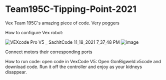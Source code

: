 # Team195C-Tipping-Point-2021
Vex Team 195C's amazing piece of code. Very poggers

How to configure Vex robot: 

![VEXcode Pro V5 _ SachitCode 11_18_2021 7_37_48 PM](https://user-images.githubusercontent.com/94500410/142519405-f9c39a3a-1ad7-440b-9511-c86bc1cac801.png)
![image](https://user-images.githubusercontent.com/84691857/142534788-a44bb23b-d900-40bb-b235-9e3e715b0aa8.png)

Connect motors their corresponding ports

How to run code: open code in VexCode V5: 
Open GonBigweld.v5code and download code. Run it off the controller and enjoy as your kidneys disappear. 

